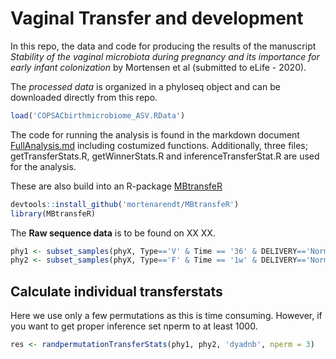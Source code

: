 Vaginal Transfer and development
================

In this repo, the data and code for producing the results of the
manuscript *Stability of the vaginal microbiota during pregnancy and its
importance for early infant colonization* by Mortensen et al (submitted
to eLife - 2020).

The *processed data* is organized in a phyloseq object and can be
downloaded directly from this repo. 

``` r
load('COPSACbirthmicrobiome_ASV.RData')
```

The code for running the analysis is found in the markdown document [FullAnalysis.md](https:://github.com/mortenarendt/VagTransfer/FullAnalysis.md) including costumized functions. Additionally, three files; getTransferStats.R, getWinnerStats.R and
inferenceTransferStat.R are used for the analysis.

These are also build into an R-package [MBtransfeR](https:://github.com/mortenarendt/MBtransfeR/)

``` r
devtools::install_github('mortenarendt/MBtransfeR')
library(MBtransfeR)
```

The **Raw sequence data** is to be found on XX XX.

``` r
phy1 <- subset_samples(phyX, Type=='V' & Time == '36' & DELIVERY=='Normal')
phy2 <- subset_samples(phyX, Type=='F' & Time == '1w' & DELIVERY=='Normal')
```

## Calculate individual transferstats

Here we use only a few permutations as this is time consuming. However,
if you want to get proper inference set nperm to at least 1000.

``` r
res <- randpermutationTransferStats(phy1, phy2, 'dyadnb', nperm = 3)
```

